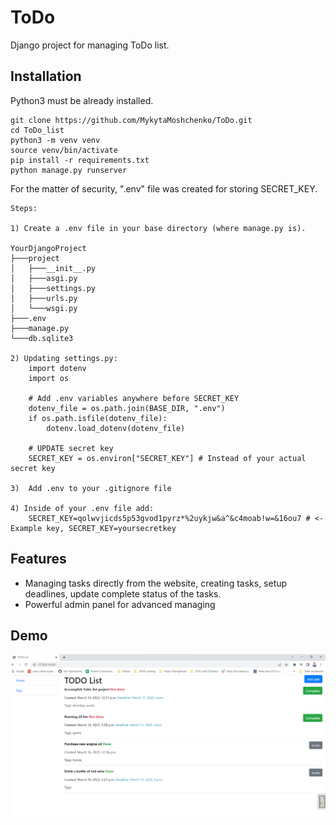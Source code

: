 # ToDo

Django project for managing ToDo list.


## Installation

Python3 must be already installed.

```shell
git clone https://github.com/MykytaMoshchenko/ToDo.git
cd ToDo_list
python3 -m venv venv
source venv/bin/activate
pip install -r requirements.txt
python manage.py runserver
```

For the matter of security, ".env" file was created for storing SECRET_KEY.
```.env file
Steps:

1) Create a .env file in your base directory (where manage.py is).

YourDjangoProject
├───project
│   ├───__init__.py
│   ├───asgi.py
│   ├───settings.py
│   ├───urls.py
│   └───wsgi.py
├───.env
├───manage.py
└───db.sqlite3

2) Updating settings.py:
    import dotenv
    import os
    
    # Add .env variables anywhere before SECRET_KEY
    dotenv_file = os.path.join(BASE_DIR, ".env")
    if os.path.isfile(dotenv_file):
        dotenv.load_dotenv(dotenv_file)

    # UPDATE secret key
    SECRET_KEY = os.environ["SECRET_KEY"] # Instead of your actual secret key

3)  Add .env to your .gitignore file

4) Inside of your .env file add:
    SECRET_KEY=qolwvjicds5p53gvod1pyrz*%2uykjw&a^&c4moab!w=&16ou7 # <- Example key, SECRET_KEY=yoursecretkey
```


## Features

* Managing tasks directly from the website, creating tasks, setup deadlines, update complete status of the tasks.
* Powerful admin panel for advanced managing


## Demo

![Website interface](demo.png)
